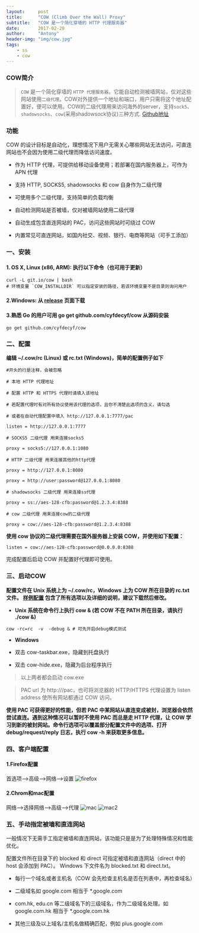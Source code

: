 ```yaml
---
layout:     post
title:      "COW (Climb Over the Wall) Proxy"
subtitle:   "COW 是一个简化穿墙的 HTTP 代理服务器"
date:       2017-02-20
author:     "Antony"
header-img: "img/cow.jpg"
tags:
    - ss
    - cow
---
```

### COW简介

> `COW` 是一个简化穿墙的 `HTTP 代理服务器`。它能自动检测被墙网站，仅对这些网站使用`二级代理`。COW对外提供一个地址和端口，用户只需将这个地址配置好，便可以使用。COW的二级代理用来访问海外的server，支持`sock5`、`shadowsocks`、`cow`(采用shadowsock协议)三种方式. [Github地址](https://github.com/cyfdecyf/cow)

### 功能

COW 的设计目标是自动化，理想情况下用户无需关心哪些网站无法访问，可直连网站也不会因为使用二级代理而降低访问速度。

- 作为 HTTP 代理，可提供给移动设备使用；若部署在国内服务器上，可作为 APN 代理

- 支持 HTTP, SOCKS5, shadowsocks 和 cow 自身作为二级代理

- 可使用多个二级代理，支持简单的负载均衡

- 自动检测网站是否被墙，仅对被墙网站使用二级代理

- 自动生成包含直连网站的 PAC，访问这些网站时可绕过 COW

- 内置常见可直连网站，如国内社交、视频、银行、电商等网站（可手工添加）

### 一、安装

#### **1. OS X, Linux (x86, ARM)**: 执行以下命令（也可用于更新）

```
curl -L git.io/cow | bash
# 环境变量 `COW_INSTALLDIR` 可以指定安装的路径，若该环境变量不是目录则询问用户
```

#### **2.Windows**: 从 [release](https://github.com/cyfdecyf/cow/releases) 页面下载
#### **3.熟悉 Go 的用户可用 go get github.com/cyfdecyf/cow 从源码安装**

```
go get github.com/cyfdecyf/cow
```

### 二、配置

**编辑 ~/.cow/rc (Linux) 或 rc.txt (Windows)，简单的配置例子如下**

```
#开头的行是注释，会被忽略

# 本地 HTTP 代理地址

# 配置 HTTP 和 HTTPS 代理时请填入该地址

# 若配置代理时有对所有协议使用该代理的选项，且你不清楚此选项的含义，请勾选

# 或者在自动代理配置中填入 http://127.0.0.1:7777/pac

listen = http://127.0.0.1:7777

# SOCKS5 二级代理 用来连接socks5

proxy = socks5://127.0.0.1:1080

# HTTP 二级代理 用来连接其他的http代理

proxy = http://127.0.0.1:8080

proxy = http://user:password@127.0.0.1:8080

# shadowsocks 二级代理 用来连接ss代理

proxy = ss://aes-128-cfb:password@1.2.3.4:8388

# cow 二级代理 用来连接cow的二级代理

proxy = cow://aes-128-cfb:password@1.2.3.4:8388

```

**使用 cow 协议的二级代理需要在国外服务器上安装 COW，并使用如下配置：**

```
listen = cow://aes-128-cfb:password@0.0.0.0:8388
```
完成配置后启动 COW 并配置好代理即可使用。

### 三、启动COW

**配置文件在 Unix 系统上为 ~/.cow/rc，Windows 上为 COW 所在目录的 rc.txt 文件。 [样例配置](http://zantony.top/2017/02/20/Cow-rc-%E6%A0%B7%E4%BE%8B%E9%85%8D%E7%BD%AE%E6%96%87%E4%BB%B6/) 包含了所有选项以及详细的说明，建议下载然后修改。**

- **Unix 系统在命令行上执行 cow & (若 COW 不在 PATH 所在目录，请执行 ./cow &)**

```
cow -rc=rc  -v  -debug & # 可先开启debug模式测试
```

- **Windows**
 
 - 双击 cow-taskbar.exe，隐藏到托盘执行

 - 双击 cow-hide.exe，隐藏为后台程序执行

>以上两者都会启动 cow.exe

>PAC url 为 http://<listen address>/pac，也可将浏览器的 HTTP/HTTPS 代理设置为 listen address 使所有网站都通过 COW 访问。

**使用 PAC 可获得更好的性能，但若 PAC 中某网站从直连变成被封，浏览器会依然尝试直连。遇到这种情况可以暂时不使用 PAC 而总是走 HTTP 代理，让 COW 学习到新的被封网站。命令行选项可以覆盖部分配置文件中的选项、打开 debug/request/reply 日志，执行 cow -h 来获取更多信息。**

### 四、客户端配置

#### 1.Firefox配置

首选项-->高级-->网络-->设置
![firefox](http://obbogqhb1.bkt.clouddn.com/firefox.png)

#### 2.Chrom和mac配置

网络-->选择网络-->高级-->代理
![mac](http://obbogqhb1.bkt.clouddn.com/mac1.png)
![mac2](http://obbogqhb1.bkt.clouddn.com/mac2.png)

### 五、手动指定被墙和直连网站

一般情况下无需手工指定被墙和直连网站，该功能只是是为了处理特殊情况和性能优化。

配置文件所在目录下的 blocked 和 direct 可指定被墙和直连网站（direct 中的 host 会添加到 PAC）。 Windows 下文件名为 blocked.txt 和 direct.txt。

- 每行一个域名或者主机名（COW 会先检查主机名是否在列表中，再检查域名）

 - 二级域名如 google.com 相当于 *.google.com

 - com.hk, edu.cn 等二级域名下的三级域名，作为二级域名处理。如 google.com.hk 相当于 *.google.com.hk

 - 其他三级及以上域名/主机名做精确匹配，例如 plus.google.com
